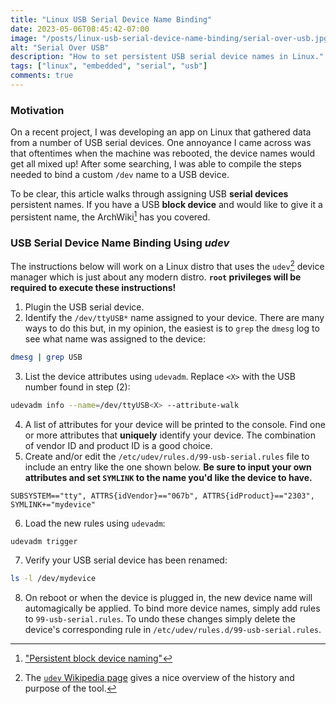 ```yaml
---
title: "Linux USB Serial Device Name Binding"
date: 2023-05-06T08:45:42-07:00
image: "/posts/linux-usb-serial-device-name-binding/serial-over-usb.jpg"
alt: "Serial Over USB"
description: "How to set persistent USB serial device names in Linux."
tags: ["linux", "embedded", "serial", "usb"]
comments: true
---
```


### Motivation

On a recent project, I was developing an app on Linux that gathered data from a
number of USB serial devices. One annoyance I came across was that oftentimes
when the machine was rebooted, the device names would get all mixed up! After
some searching, I was able to compile the steps needed to bind a custom `/dev`
name to a USB device.

To be clear, this article walks through assigning USB **serial devices**
persistent names. If you have a USB **block device** and would like to give it a
persistent name, the ArchWiki[^1] has you covered.

### USB Serial Device Name Binding Using *udev*

The instructions below will work on a Linux distro that uses the `udev`[^2]
device manager which is just about any modern distro. **`root` privileges will
be required to execute these instructions!**

1. Plugin the USB serial device.
2. Identify the `/dev/ttyUSB*` name assigned to your device. There are many ways
   to do this but, in my opinion, the easiest is to `grep` the `dmesg` log to
   see what name was assigned to the device:
```bash
dmesg | grep USB
```
3. List the device attributes using `udevadm`. Replace `<X>` with the USB number
   found in step (2):
```bash
udevadm info --name=/dev/ttyUSB<X> --attribute-walk
```
4. A list of attributes for your device will be printed to the console. Find one
   or more attributes that **uniquely** identify your device. The combination of
   vendor ID and product ID is a good choice.
5. Create and/or edit the `/etc/udev/rules.d/99-usb-serial.rules` file to
   include an entry like the one shown below. **Be sure to input your own
   attributes and set `SYMLINK` to the name you'd like the device to have.**
```text
SUBSYSTEM=="tty", ATTRS{idVendor}=="067b", ATTRS{idProduct}=="2303", SYMLINK+="mydevice"
```
6. Load the new rules using `udevadm`:
```bash
udevadm trigger
```
7. Verify your USB serial device has been renamed:
```bash
ls -l /dev/mydevice
```
8. On reboot or when the device is plugged in, the new device name will
   automagically be applied. To bind more device names, simply add rules to
   `99-usb-serial.rules`. To undo these changes simply delete the device's
   corresponding rule in `/etc/udev/rules.d/99-usb-serial.rules`.


[1]: https://wiki.archlinux.org/title/persistent_block_device_naming
[2]: https://en.wikipedia.org/wiki/Udev

[^1]: ["Persistent block device naming"][1]
[^2]: The [`udev` Wikipedia page][2] gives a nice overview of the history and
    purpose of the tool.
